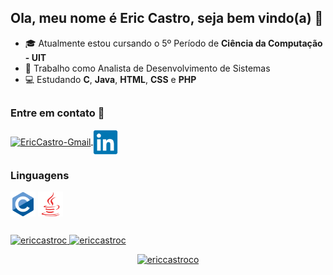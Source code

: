 <h2 align="left"> Ola, meu nome é Eric Castro, seja bem vindo(a)  👋 </h2>

- 🎓 Atualmente estou cursando o 5º Período de **Ciência da Computação - UIT** 
- 💼 Trabalho como Analista de Desenvolvimento de Sistemas
- 💻 Estudando **C**, **Java**, **HTML**, **CSS** e **PHP**

##

<h3 align="left"> Entre em contato 💬 </h3>  

<a href = "mailto: eric-henrique44@hotmail.com" target = "_blank" >
<img align = "center" alt = "EricCastro-Gmail" heigth = "30" width = "40" src = "https://cdn-icons-png.flaticon.com/512/732/732200.png"  style = "max-width:100%;" > </a>
<a href = "https://www.linkedin.com/in/ericccastro/" target = "_blank" >
<img align = "center" alt = "EricCastro-Linkedin" heigth = "30" width = "40" src = "https://raw.githubusercontent.com/devicons/devicon/master/icons/linkedin/linkedin-original.svg"  style = "max-width:100%;" > </a>


<h3 align="left"> Linguagens </h3> 

<img align = "center" alt = "EricCastro-c" heigth = "30" width = "40" src = "https://raw.githubusercontent.com/devicons/devicon/master/icons/c/c-original.svg"  style = "max-width:100%;" > </img>
<img align = "center" alt = "EricCastro-c" heigth = "30" width = "40" src="https://raw.githubusercontent.com/devicons/devicon/master/icons/java/java-plain.svg" style = "max-width:100%;" > </img>
  
 ##
 
  <div>
<a href="https://github.com/ericcastroc">
<img height="150em" src="https://github-readme-stats.vercel.app/api/top-langs?username=EricCCastro&show_icons=true&theme=dracula&locale=en&layout=compact" alt="ericcastroc" /> 
   <img height="150em" src="https://github-readme-stats.vercel.app/api?username=ericcastroc&show_icons=true&theme=dracula&locale=en" alt="ericcastroc" />
</div>
<p align="center"> <img src="https://komarev.com/ghpvc/?username=ericcastroc&label=Profile%20views&color=e6333f&style=flat" alt="ericcastroco" /> </p>
   
